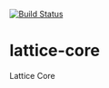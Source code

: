 [![Build Status](https://travis-ci.com/markmcsherry/lattice-core.svg?branch=main)](https://travis-ci.com/markmcsherry/lattice-core)


# lattice-core
Lattice Core



